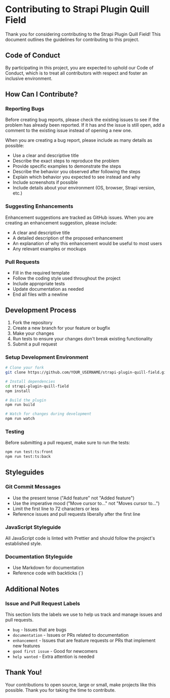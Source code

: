 # Contributing to Strapi Plugin Quill Field

Thank you for considering contributing to the Strapi Plugin Quill Field! This document outlines the guidelines for contributing to this project.

## Code of Conduct

By participating in this project, you are expected to uphold our Code of Conduct, which is to treat all contributors with respect and foster an inclusive environment.

## How Can I Contribute?

### Reporting Bugs

Before creating bug reports, please check the existing issues to see if the problem has already been reported. If it has and the issue is still open, add a comment to the existing issue instead of opening a new one.

When you are creating a bug report, please include as many details as possible:

- Use a clear and descriptive title
- Describe the exact steps to reproduce the problem
- Provide specific examples to demonstrate the steps
- Describe the behavior you observed after following the steps
- Explain which behavior you expected to see instead and why
- Include screenshots if possible
- Include details about your environment (OS, browser, Strapi version, etc.)

### Suggesting Enhancements

Enhancement suggestions are tracked as GitHub issues. When you are creating an enhancement suggestion, please include:

- A clear and descriptive title
- A detailed description of the proposed enhancement
- An explanation of why this enhancement would be useful to most users
- Any relevant examples or mockups

### Pull Requests

- Fill in the required template
- Follow the coding style used throughout the project
- Include appropriate tests
- Update documentation as needed
- End all files with a newline

## Development Process

1. Fork the repository
2. Create a new branch for your feature or bugfix
3. Make your changes
4. Run tests to ensure your changes don't break existing functionality
5. Submit a pull request

### Setup Development Environment

```bash
# Clone your fork
git clone https://github.com/YOUR_USERNAME/strapi-plugin-quill-field.git

# Install dependencies
cd strapi-plugin-quill-field
npm install

# Build the plugin
npm run build

# Watch for changes during development
npm run watch
```

### Testing

Before submitting a pull request, make sure to run the tests:

```bash
npm run test:ts:front
npm run test:ts:back
```

## Styleguides

### Git Commit Messages

- Use the present tense ("Add feature" not "Added feature")
- Use the imperative mood ("Move cursor to..." not "Moves cursor to...")
- Limit the first line to 72 characters or less
- Reference issues and pull requests liberally after the first line

### JavaScript Styleguide

All JavaScript code is linted with Prettier and should follow the project's established style.

### Documentation Styleguide

- Use Markdown for documentation
- Reference code with backticks (`)

## Additional Notes

### Issue and Pull Request Labels

This section lists the labels we use to help us track and manage issues and pull requests.

- `bug` - Issues that are bugs
- `documentation` - Issues or PRs related to documentation
- `enhancement` - Issues that are feature requests or PRs that implement new features
- `good first issue` - Good for newcomers
- `help wanted` - Extra attention is needed

## Thank You!

Your contributions to open source, large or small, make projects like this possible. Thank you for taking the time to contribute.
